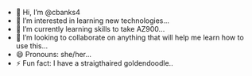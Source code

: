 - 👋 Hi, I’m @cbanks4
- 👀 I’m interested in learning new technologies...
- 🌱 I’m currently learning skills to take AZ900...
- 💞️ I’m looking to collaborate on anything that will help me learn how to use this...
- 😄 Pronouns: she/her...
- ⚡ Fun fact: I have a straigthaired goldendoodle..

<!---
cbanks4/cbanks4 is a ✨ special ✨ repository because its `README.md` (this file) appears on your GitHub profile.
You can click the Preview link to take a look at your changes.
--->
